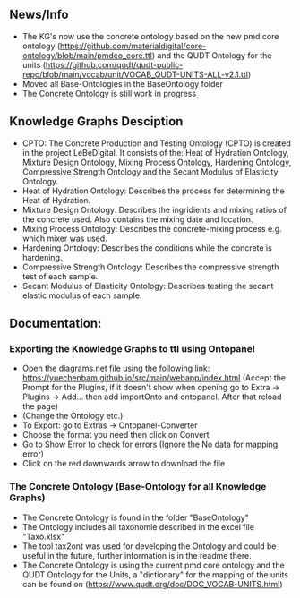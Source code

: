 ## News/Info
- The KG's now use the concrete ontology based on the new pmd core ontology (https://github.com/materialdigital/core-ontology/blob/main/pmdco_core.ttl) and the QUDT Ontology for the units (https://github.com/qudt/qudt-public-repo/blob/main/vocab/unit/VOCAB_QUDT-UNITS-ALL-v2.1.ttl)
- Moved all Base-Ontologies in the BaseOntology folder
- The Concrete Ontology is still work in progress

## Knowledge Graphs Desciption

- CPTO: The Concrete Production and Testing Ontology (CPTO) is created in the project LeBeDigital.
        It consists of the: Heat of Hydration Ontology, Mixture Design Ontology, Mixing Process Ontology,
        Hardening Ontology, Compressive Strength Ontology and the Secant Modulus of Elasticity Ontology.
- Heat of Hydration Ontology: Describes the process for determining the Heat of Hydration.
- Mixture Design Ontology: Describes the ingridients and mixing ratios of the concrete used. Also contains the mixing date and location.
- Mixing Process Ontology: Describes the concrete-mixing process e.g. which mixer was used.
- Hardening Ontology: Describes the conditions while the concrete is hardening.
- Compressive Strength Ontology: Describes the compressive strength test of each sample.
- Secant Modulus of Elasticity Ontology: Describes testing the secant elastic modulus of each sample.

## Documentation:

### Exporting the Knowledge Graphs to ttl using Ontopanel

- Open the diagrams.net file using the following link: https://yuechenbam.github.io/src/main/webapp/index.html (Accept the Prompt for the Plugins, if it doesn't 
show when opening go to Extra -> Plugins -> Add... then add importOnto and ontopanel. After that reload the page)
- (Change the Ontology etc.)
- To Export: go to Extras -> Ontopanel-Converter
- Choose the format you need then click on Convert
- Go to Show Error to check for errors (Ignore the No data for mapping error)
- Click on the red downwards arrow to download the file

### The Concrete Ontology (Base-Ontology for all Knowledge Graphs)

- The Concrete Ontology is found in the folder "BaseOntology"
- The Ontology includes all taxonomie described in the excel file "Taxo.xlsx"
- The tool tax2ont was used for developing the Ontology and could be useful in the future, further information is in the readme there.
- The Concrete Ontology is using the current pmd core ontology and the QUDT Ontology for the Units, a "dictionary" for the mapping of the units can be found on (https://www.qudt.org/doc/DOC_VOCAB-UNITS.html)